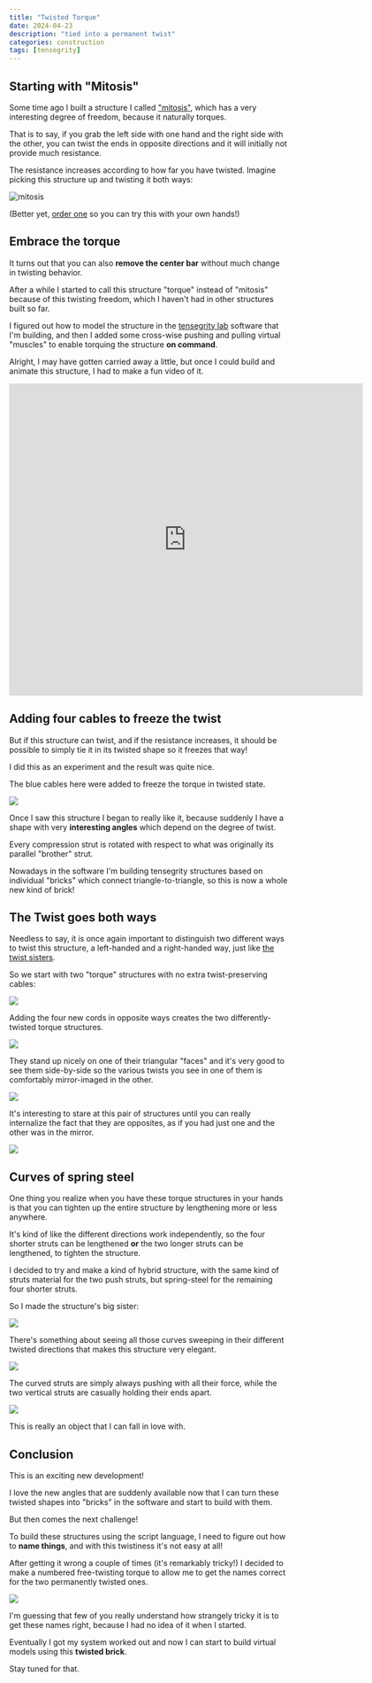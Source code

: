 ```yaml
---
title: "Twisted Torque"
date: 2024-04-23
description: "tied into a permanent twist"
categories: construction
tags: [tensegrity]
---
```


## Starting with "Mitosis"

Some time ago I built a structure I called ["mitosis"](/construction/2022/08/30/mitosis), which has a very interesting
degree of freedom, because it naturally torques.

That is to say, if you grab the left side with one hand and the right side with the other, you can twist the ends in
opposite directions and it will initially not provide much resistance.

The resistance increases according to how far you have twisted.  Imagine picking this structure up and twisting it
both ways:

![mitosis](/images/2022-08/mitosis-z.jpg)

(Better yet, [order one](https://getpretenst.com/collections/kits/products/adjustable-flemons-pelvis) so you can try
this with your own hands!)

## Embrace the torque

It turns out that you can also **remove the center bar** without much change in twisting behavior.

After a while I started to call this structure "torque" instead of "mitosis" because of this twisting
freedom, which I haven't had in other structures built so far.

I figured out how to model the structure in the [tensegrity lab](https://github.com/elastic-interval/tensegrity-lab) software
that I'm building, and then I added some cross-wise pushing and pulling virtual "muscles" to enable
torquing the structure **on command**.

Alright, I may have gotten carried away a little, but once I could build and animate this structure, I had
to make a fun video of it.

<iframe src="https://player.vimeo.com/video/806029888?h=39b3cb6312" width="640" height="564" frameborder="0" allow="autoplay; fullscreen" allowfullscreen></iframe>

## Adding four cables to freeze the twist

But if this structure can twist, and if the resistance increases, it should be possible to simply tie it
in its twisted shape so it freezes that way!

I did this as an experiment and the result was quite nice.

The blue cables here were added to freeze the torque in twisted state.

![](/images/2024-05/upright.jpg)

Once I saw this structure I began to really like it, because suddenly I have a shape with very **interesting
angles** which depend on the degree of twist.

Every compression strut is rotated with respect to what was originally its parallel "brother" strut.

Nowadays in the software I'm building tensegrity structures based on individual "bricks" which connect triangle-to-triangle,
so this is now a whole new kind of brick!

## The Twist goes both ways

Needless to say, it is once again important to distinguish two different ways to twist this structure,
a left-handed and a right-handed way, just like [the twist sisters](construction/2020/07/13/twist).

So we start with two "torque" structures with no extra twist-preserving cables:

![](/images/2024-05/pair-untwisted.jpg)

Adding the four new cords in opposite ways creates the two differently-twisted torque structures.

![](/images/2024-05/pair-twisted.jpg)

They stand up nicely on one of their triangular "faces" and it's very good to see them side-by-side
so the various twists you see in one of them is comfortably mirror-imaged in the other.

![](/images/2024-05/pair-together-0.jpg)

It's interesting to stare at this pair of structures until you can really internalize the fact that
they are opposites, as if you had just one and the other was in the mirror.

![](/images/2024-05/pair-above.jpg)

## Curves of spring steel

One thing you realize when you have these torque structures in your hands is that you can tighten
up the entire structure by lengthening more or less anywhere.

It's kind of like the different directions work independently, so the four shorter struts can be lengthened
**or** the two longer struts can be lengthened, to tighten the structure.

I decided to try and make a kind of hybrid structure, with the same kind of struts material for the
two push struts, but spring-steel for the remaining four shorter struts.

So I made the structure's big sister:

![](/images/2024-05/big-and-small.jpg)

There's something about seeing all those curves sweeping in their different twisted directions that
makes this structure very elegant.

![](/images/2024-05/big-torque-1.jpg)

The curved struts are simply always pushing with all their force, while the two vertical struts
are casually holding their ends apart.

![](/images/2024-05/big-torque-2.jpg)

This is really an object that I can fall in love with.

## Conclusion

This is an exciting new development!

I love the new angles that are suddenly available now that I can turn these twisted shapes into
"bricks" in the software and start to build with them.

But then comes the next challenge!

To build these structures using the script language, I need to figure out how to **name things**, and
with this twistiness it's not easy at all!

After getting it wrong a couple of times (it's remarkably tricky!) I decided to make a numbered 
free-twisting torque to allow me to get the names correct for the two permanently twisted ones.

![](/images/2024-05/pair-and-torque.jpg)

I'm guessing that few of you really understand how strangely tricky it is to get these names right,
because I had no idea of it when I started.

Eventually I got my system worked out and now I can start to build virtual models using this **twisted brick**.

Stay tuned for that.

